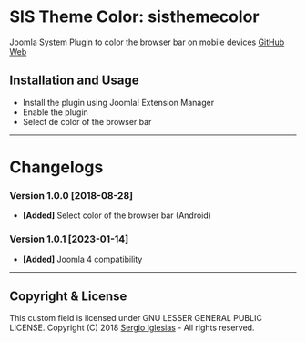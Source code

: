 # SIS Theme Color: sisthemecolor
Joomla System Plugin to color the browser bar on mobile devices
[GitHub Web](https://sergiois.github.io/sis-theme-color.html "SIS Theme Color")

## Installation and Usage
* Install the plugin using Joomla! Extension Manager
* Enable the plugin
* Select de color of the browser bar

* * *

# Changelogs

### Version 1.0.0 [2018-08-28]
* **[Added]** Select color of the browser bar (Android)

### Version 1.0.1 [2023-01-14]
* **[Added]** Joomla 4 compatibility

* * *

## Copyright & License
This custom field is licensed under GNU LESSER GENERAL PUBLIC LICENSE.
Copyright (C) 2018 [Sergio Iglesias](https://sergioiglesias.net) - All rights reserved.